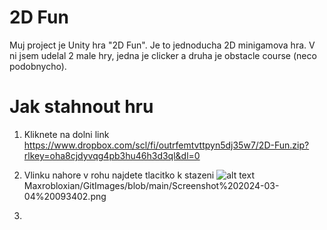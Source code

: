 # 2D Fun

Muj project je Unity hra "2D Fun". Je to jednoducha 2D minigamova hra. V ni jsem udelal 2 male hry, jedna je clicker a druha je obstacle course (neco podobnycho).

# Jak stahnout hru
1. Kliknete na dolni link
https://www.dropbox.com/scl/fi/outrfemtvttpyn5dj35w7/2D-Fun.zip?rlkey=oha8cjdyvqg4pb3hu46h3d3ql&dl=0

2. Vlinku nahore v rohu najdete tlacitko k stazeni
![alt text](https://github.com/[Maxrobloxian]/[GitImages]/blob/[main]/Screenshot%202024-03-04%20093402.png?raw=true)
Maxrobloxian/GitImages/blob/main/Screenshot%202024-03-04%20093402.png
4. 
